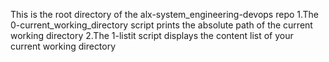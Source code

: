 This is the root directory of the alx-system_engineering-devops repo
1.The 0-current_working_directory script prints the absolute path of the current working directory
2.The 1-listit script displays the content list of your current working directory